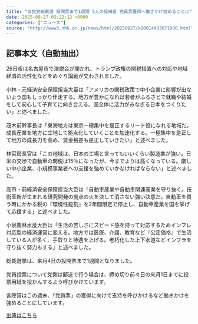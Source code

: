 ```yaml
---
title: "自民党総裁選 投開票まで1週間 5人の候補者 党員票獲得へ働きかけ強めることに"
date: 2025-09-27 05:22:12 +0900
categories: ["ニュース"]
source: "http://www3.nhk.or.jp/news/html/20250927/k10014933671000.html"
---
```


## 記事本文（自動抽出）
<div><div class="body-text">
										<p>26日夜は名古屋市で演説会が開かれ、トランプ政権の関税措置への対応や地域経済の活性化などをめぐり論戦が交わされました。<br><br>小林・元経済安全保障担当大臣は「アメリカの関税政策で中小企業に影響が出ないよう国もしっかり伴走する。地方が豊かになれば若者がふるさとで就職や結婚をして安心して子育てに向き合える。国全体に活力がみなぎる日本をつくりたい」と述べました。<br><br>茂木前幹事長は「東海地方は東京一極集中を是正するリード役になれる地域だ。成長産業を地方に立地して拠点化していくことを加速化する。一極集中を是正して地方の成長力を高め、賃金格差も是正していきたい」と述べました。<br><br>林官房長官は「この地域は、日本の工場と言ってもいいくらい製造業が強い。日米の交渉で自動車の関税は15％になったが、今までよりは高くなっている。厳しい中小企業、小規模事業者への支援を強めていかなければならない」と述べました。<br><br>高市・前経済安全保障担当大臣は「自動車産業や自動車関連産業を守り抜く。技術革新が生まれる研究開発の拠点の火を決して消さない強い決意だ。自動車を買う時にかかる税の『環境性能割』を2年間限定で停止し、自動車産業を国を挙げて応援する」と述べました。<br><br>小泉農林水産大臣は「生活の苦しさにスピード感を持って対応するためインフレ対応型の経済運営に変える。地方では医療、介護、教育など『公定価格』で生活している人が多く、手取りと待遇を上げる。老朽化した上下水道などインフラを守り抜く努力もする」と述べました。<br><br>総裁選挙は、来月4日の投開票まで1週間となりました。<br><br>党員投票について党側は郵送で行う場合は、締め切り前々日の来月1日までに投票用紙を投かんするよう呼びかけています。<br><br>各陣営はこの週末、「党員票」の獲得に向けて支持を呼びかけるなど働きかけを強めることにしています。</p>
								</div>
							</div>

[出典はこちら](http://www3.nhk.or.jp/news/html/20250927/k10014933671000.html)
